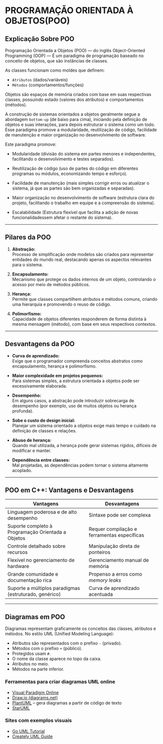 # PROGRAMAÇÃO ORIENTADA À OBJETOS(POO)

## Explicação Sobre POO

Programação Orientada a Objetos (POO) — do inglês Object-Oriented Programming (OOP) —
É um paradigma de programação baseado no conceito de objetos, que são instâncias de classes.

As classes funcionam como moldes que definem:

- `Atributos` (dados/variáveis)
- `Métodos` (comportamentos/funções)

Objetos são espaços de memória criados com base em suas respectivas classes,
possuindo estado (valores dos atributos) e comportamentos (métodos).

A construção de sistemas orientados a objetos geralmente segue a abordagem `bottom-up`
(de baixo para cima), iniciando pela definição de objetos e suas interações, para depois
estruturar o sistema como um todo. Esse paradigma promove a modularidade, reutilização
de código, facilidade de manutenção e maior organização no desenvolvimento de software.

Este paradigma promove:

- Modularidade (divisão do sistema em partes menores e independentes, facilitando o desenvolvimento
  e testes separados).

- Reutilização de código (uso de partes do código em diferentes programas ou módulos, economizando
  tempo e esforço).

- Facilidade de manutenção (mais simples corrigir erros ou atualizar o sistema, já que as partes
  são bem organizadas e separadas).

- Maior organização no desenvolvimento de software (estrutura clara do projeto, facilitando o
  trabalho em equipe e a compreensão do sistema).

- Escalabilidade (Estrutura flexível que facilita a adição de novas funcionalidadessem afetar
  o restante do sistema).

---

## Pilares da POO

1. **Abstração:**  
   Processo de simplificação onde modelos são criados para representar entidades
   do mundo real, destacando apenas os aspectos relevantes para o sistema.

2. **Encapsulamento:**  
   Mecanismo que protege os dados internos de um objeto, controlando o acesso por meio
   de métodos públicos.

3. **Herança:**  
   Permite que classes compartilhem atributos e métodos comuns, criando uma hierarquia
   e promovendo o reuso de código.

4. **Polimorfismo:**  
   Capacidade de objetos diferentes responderem de forma distinta à mesma mensagem (método),
   com base em seus respectivos contextos.

---

## Desvantagens da POO

- **Curva de aprendizado:**  
  Exige que o programador compreenda conceitos abstratos como encapsulamento, herança e polimorfismo.

- **Maior complexidade em projetos pequenos:**  
  Para sistemas simples, a estrutura orientada a objetos pode ser excessivamente elaborada.

- **Desempenho:**  
  Em alguns casos, a abstração pode introduzir sobrecarga de desempenho (por exemplo, uso de muitos objetos ou herança profunda).

- **Sobe o custo de design inicial:**  
  Planejar um sistema orientado a objetos exige mais tempo e cuidado na definição de classes e relações.

- **Abuso de herança:**  
  Quando mal utilizada, a herança pode gerar sistemas rígidos, difíceis de modificar e manter.

- **Dependência entre classes:**  
  Mal projetadas, as dependências podem tornar o sistema altamente acoplado.

---

## POO em C++: Vantagens e Desvantagens

| **Vantagens**                                          | **Desvantagens**                            |
| ------------------------------------------------------ | ------------------------------------------- |
| Linguagem poderosa e de alto desempenho                | Sintaxe pode ser complexa                   |
| Suporte completo à Programação Orientada a Objetos     | Requer compilação e ferramentas específicas |
| Controle detalhado sobre recursos                      | Manipulação direta de ponteiros             |
| Flexível no gerenciamento de hardware                  | Gerenciamento manual de memória             |
| Grande comunidade e documentação rica                  | Propenso a erros como _memory leaks_        |
| Suporte a múltiplos paradigmas (estruturado, genérico) | Curva de aprendizado acentuada              |

---

## Diagramas em POO

Diagramas representam graficamente os conceitos das classes, atributos e métodos.
No estilo UML (Unified Modeling Language):

- Atributos são representados com o prefixo `-` (privado).
- Métodos com o prefixo `+` (público).
- Protegidos usam `#`.
- O nome da classe aparece no topo da caixa.
- Atributos no meio.
- Métodos na parte inferior.

### Ferramentas para criar diagramas UML online

- [Visual Paradigm Online](https://online.visual-paradigm.com/)
- [Draw.io (diagrams.net)](https://app.diagrams.net/)
- [PlantUML](https://plantuml.com/) – gera diagramas a partir de código de texto
- [StarUML](https://staruml.io/)

### Sites com exemplos visuais

- [Go UML Tutorial](https://www.go-uml.com/class-diagram-tutorial-a-comprehensive-guide/)
- [Creately UML Guide](https://creately.com/blog/software-teams/class-diagram-tutorial/)
